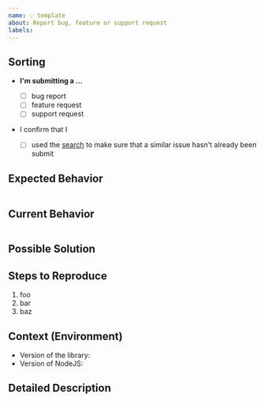 ```yaml
---
name: 💡 template
about: Report bug, feature or support request
labels:
---
```


<!--- Provide a general summary of the issue in the Title above -->

## Sorting

- **I'm submitting a ...**

  - [ ] bug report
  - [ ] feature request
  - [ ] support request

- I confirm that I
  - [ ] used the [search](https://github.com/xseman/bysquare/search?type=Issues)
        to make sure that a similar issue hasn't already been submit

## Expected Behavior

```ts
```

## Current Behavior

```ts
```

## Possible Solution

<!--- Not obligatory, but suggest a fix/reason for the bug, -->

## Steps to Reproduce

<!--- Provide a link to a live example, or an unambiguous set of steps to -->
<!--- reproduce this bug. Include code to reproduce, if relevant -->

1. foo
2. bar
3. baz

## Context (Environment)

- Version of the library: <!-- insert that here -->
- Version of NodeJS: <!-- insert that here -->

## Detailed Description

<!--- Provide a detailed description of the change or addition you are proposing -->
